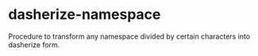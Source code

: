 dasherize-namespace
===================

Procedure to transform any namespace divided by certain characters into dasherize form.
